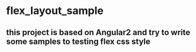 # flex_layout_sample

## this project is based on Angular2 and try to write some samples to testing flex css style  
